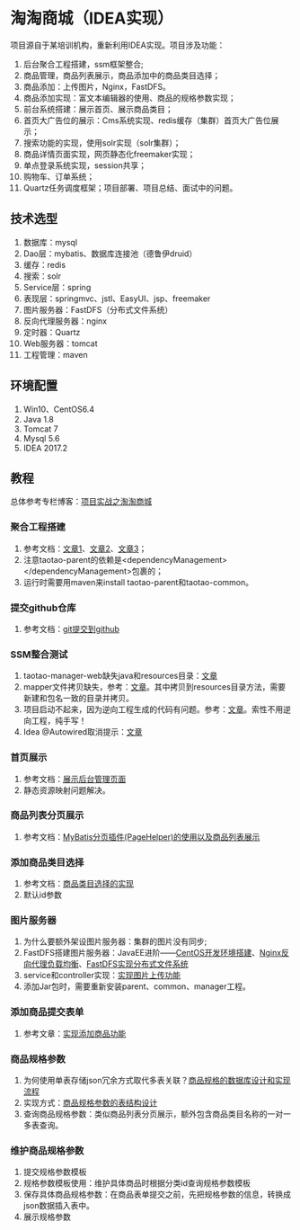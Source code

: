 # 淘淘商城（IDEA实现）
项目源自于某培训机构，重新利用IDEA实现。项目涉及功能：
1. 后台聚合工程搭建，ssm框架整合;
2. 商品管理，商品列表展示，商品添加中的商品类目选择；
3. 商品添加：上传图片，Nginx，FastDFS。
4. 商品添加实现：富文本编辑器的使用、商品的规格参数实现；
5. 前台系统搭建：展示首页、展示商品类目；
6. 首页大广告位的展示：Cms系统实现、redis缓存（集群）首页大广告位展示；
7. 搜索功能的实现，使用solr实现（solr集群）；
8. 商品详情页面实现，网页静态化freemaker实现；
9. 单点登录系统实现，session共享；
10. 购物车、订单系统；
11. Quartz任务调度框架；项目部署、项目总结、面试中的问题。

## 技术选型
1. 数据库：mysql
2. Dao层：mybatis、数据库连接池（德鲁伊druid）
3. 缓存：redis
4. 搜索：solr
5. Service层：spring
6. 表现层：springmvc、jstl、EasyUI、jsp、freemaker
7. 图片服务器：FastDFS（分布式文件系统）
8. 反向代理服务器：nginx
9. 定时器：Quartz
10. Web服务器：tomcat
11. 工程管理：maven

## 环境配置
1. Win10、CentOS6.4
2. Java 1.8
3. Tomcat 7
4. Mysql 5.6
5. IDEA 2017.2

## 教程
总体参考专栏博客：[项目实战之淘淘商城](https://blog.csdn.net/column/details/15737.html?&page=5)
### 聚合工程搭建
1. 参考文档：[文章1](https://blog.csdn.net/wb8878/article/details/77162078)、[文章2](https://blog.csdn.net/for_my_life/article/details/78939078)、[文章3](https://blog.csdn.net/yerenyuan_pku/article/details/72669269)；
2. 注意taotao-parent的依赖是\<dependencyManagement>\</dependencyManagement>包裹的；
3. 运行时需要用maven来install taotao-parent和taotao-common。

### 提交github仓库
1. 参考文档：[git提交到github](https://blog.csdn.net/a695017449/article/details/26103761)

### SSM整合测试
1. taotao-manager-web缺失java和resources目录：[文章](https://blog.csdn.net/u014756827/article/details/52497572)
2. mapper文件拷贝缺失，参考：[文章](https://blog.csdn.net/xiaoshubiao/article/details/78563037)。其中拷贝到resources目录方法，需要新建和包名一致的目录并拷贝。
3. 项目启动不起来，因为逆向工程生成的代码有问题。参考：[文章](https://bbs.csdn.net/topics/392273297)。索性不用逆向工程，纯手写！
4. Idea @Autowired取消提示：[文章](https://blog.csdn.net/qqyouhappy/article/details/52366198)

### 首页展示
1. 参考文档：[展示后台管理页面](https://blog.csdn.net/yerenyuan_pku/article/details/72773063)
2. 静态资源映射问题解决。

### 商品列表分页展示
1. 参考文档：[MyBatis分页插件(PageHelper)的使用以及商品列表展示](https://blog.csdn.net/yerenyuan_pku/article/details/72774381)

### 添加商品类目选择
1. 参考文档：[商品类目选择的实现](https://blog.csdn.net/yerenyuan_pku/article/details/72786989)
2. 默认id参数

### 图片服务器
1. 为什么要额外架设图片服务器：集群的图片没有同步;
2. FastDFS搭建图片服务器：JavaEE进阶——[CentOS开发环境搭建](https://blog.csdn.net/bskfnvjtlyzmv867/article/details/80679324)、[Nginx反向代理负载均衡](https://blog.csdn.net/bskfnvjtlyzmv867/article/details/80682470)、[FastDFS实现分布式文件系统](https://blog.csdn.net/bskfnvjtlyzmv867/article/details/80714435)
3. service和controller实现：[实现图片上传功能](https://blog.csdn.net/yerenyuan_pku/article/details/72808000)
4. 添加Jar包时，需要重新安装parent、common、manager工程。

### 添加商品提交表单
1. 参考文章：[实现添加商品功能](https://blog.csdn.net/yerenyuan_pku/article/details/72810937)

### 商品规格参数
1. 为何使用单表存储json冗余方式取代多表关联？[商品规格的数据库设计和实现流程](https://blog.csdn.net/qq_40369829/article/details/79515596)
2. 实现方式：[商品规格参数的表结构设计](https://blog.csdn.net/qq_1017097573/article/details/68501687)
3. 查询商品规格参数：类似商品列表分页展示，额外包含商品类目名称的一对一多表查询。

### 维护商品规格参数
1. 提交规格参数模板
2. 规格参数模板使用：维护具体商品时根据分类id查询规格参数模板
3. 保存具体商品规格参数：在商品表单提交之前，先把规格参数的信息，转换成json数据插入表中。
4. 展示规格参数